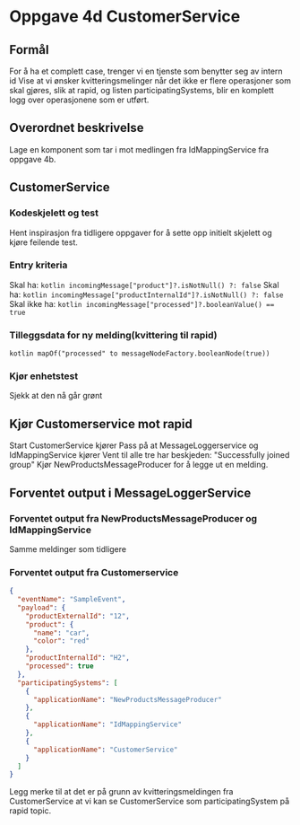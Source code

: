 # Oppgave 4d CustomerService

##  Formål
For å ha et complett case, trenger vi en tjenste som benytter seg av intern id
Vise at vi ønsker kvitteringsmelinger når det ikke er flere operasjoner som skal gjøres, 
slik at rapid, og listen participatingSystems, blir en komplett logg over operasjonene som er utført.


## Overordnet beskrivelse
Lage en komponent som tar i mot medlingen fra IdMappingService fra oppgave 4b.

## CustomerService

### Kodeskjelett og test
Hent inspirasjon fra tidligere oppgaver for å sette opp initielt skjelett og kjøre feilende test.

### Entry kriteria 
Skal ha: ```kotlin incomingMessage["product"]?.isNotNull() ?: false```
Skal ha: ```kotlin incomingMessage["productInternalId"]?.isNotNull() ?: false```
Skal ikke ha: ```kotlin incomingMessage["processed"]?.booleanValue() == true```

### Tilleggsdata for ny melding(kvittering til rapid)
```kotlin mapOf("processed" to messageNodeFactory.booleanNode(true))```

### Kjør enhetstest
Sjekk at den nå går grønt

## Kjør Customerservice mot rapid
Start CustomerService kjører
Pass på at MessageLoggerservice og IdMappingService kjører
Vent til alle tre har beskjeden: "Successfully joined group"
Kjør NewProductsMessageProducer for å legge ut en melding.

## Forventet output i MessageLoggerService

### Forventet output fra NewProductsMessageProducer og IdMappingService
Samme meldinger som tidligere

### Forventet output fra Customerservice
```json
{
  "eventName": "SampleEvent",
  "payload": {
    "productExternalId": "12",
    "product": {
      "name": "car",
      "color": "red"
    },
    "productInternalId": "H2",
    "processed": true
  },
  "participatingSystems": [
    {
      "applicationName": "NewProductsMessageProducer"
    },
    {
      "applicationName": "IdMappingService"
    },
    {
      "applicationName": "CustomerService"
    }
  ]
}
```

Legg merke til at det er på grunn av kvitteringsmeldingen fra CustomerService at vi kan se CustomerService som participatingSystem på rapid topic.











